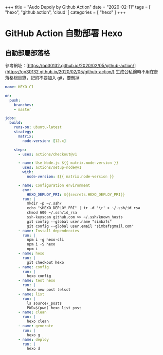 +++
title = "Audo Depoly by Github Action"
date = "2020-02-11"
tags = [ "hexo", "github action", 'cloud' ]
categories = [ "hexo" ]
+++

# GitHub Action 自動部署 Hexo
## 自動部屬部落格
參考網址：[https://op30132.github.io/2020/02/05/github-action/](https://op30132.github.io/2020/02/05/github-action/)
生成公私鑰時不用在部落格根目錄，記的不要加入 git，要刪掉
```yaml
name: HEXO CI

on:
  push:
    branches:
    - master

jobs:
  build:
    runs-on: ubuntu-latest
    strategy:
      matrix:
        node-version: [12.x]

    steps:
      - uses: actions/checkout@v1

      - name: Use Node.js ${{ matrix.node-version }}
        uses: actions/setup-node@v1
        with:
          node-version: ${{ matrix.node-version }}

      - name: Configuration environment
        env:
          HEXO_DEPLOY_PRI: ${{secrets.HEXO_DEPLOY_PRI}}
        run: |
          mkdir -p ~/.ssh/
          echo "$HEXO_DEPLOY_PRI" | tr -d '\r' > ~/.ssh/id_rsa
          chmod 600 ~/.ssh/id_rsa
          ssh-keyscan github.com >> ~/.ssh/known_hosts
          git config --global user.name "simbafs"
          git config --global user.email "simbafsgmail.com"
      - name: Install dependencies
        run: |
          npm i -g hexo-cli
          npm i -S hexo 
          npm i
      - name: hexo
        run: |
          git checkout hexo
      - name: config
        run: |
          hexo config
      - name: test hexo
        run: |
          hexo new post telsst
      - name: list
        run: |
          ls source/_posts
          PWD=$(pwd) hexo list post
      - name: clean
        run: |
          hexo clean
      - name: generate
        run: |
          hexo g
      - name: deploy
        run: |
          hexo d
```
